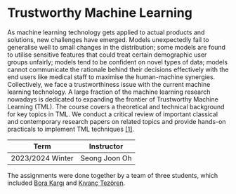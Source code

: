 # Trustworthy Machine Learning

As machine learning technology gets applied to actual products and solutions, new challenges have emerged. Models unexpectedly fail to generalise well to small changes in the distribution; some models are found to utilise sensitive features that could treat certain demographic user groups unfairly; models tend to be confident on novel types of data; models cannot communicate the rationale behind their decisions effectively with the end users like medical staff to maximise the human-machine synergies. Collectively, we face a trustworthiness issue with the current machine learning technology. A large fraction of the machine learning research nowadays is dedicated to expanding the frontier of Trustworthy Machine Learning (TML). The course covers a theoretical and technical background for key topics in TML. We conduct a critical review of important classical and contemporary research papers on related topics and provide hands-on practicals to implement TML techniques [\[1\]](https://scalabletrustworthyai.github.io/courses/tml_winter_2324/).

| Term          | Instructor   |
| ------------- |:-------------:|
| 2023/2024 Winter      | Seong Joon Oh |   

The assignments were done together by a team of three students, which included [Bora Kargı](https://github.com/kargibora) and [Kıvanç Tezören](https://github.com/kivanctezoren).